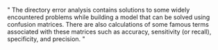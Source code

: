 " The directory error analysis contains solutions to some widely encountered problems while building a model
that can be solved using confusion matrices. There are also calculations of some famous terms associated with these matrices
such as accuracy, sensitivity (or recall), specificity, and precision. "
